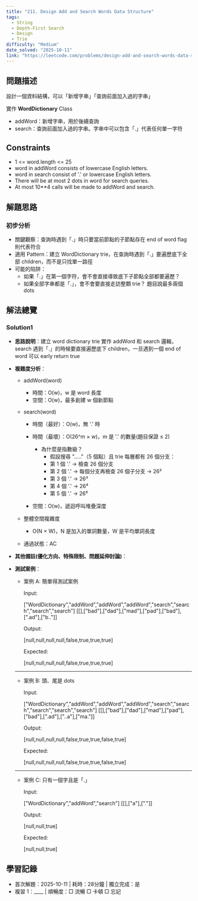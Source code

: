 ```yaml
---
title: "211. Design Add and Search Words Data Structure"
tags:
  - String
  - Depth-First Search
  - Design
  - Trie
difficulty: "Medium"
date_solved: "2025-10-11"
link: "https://leetcode.com/problems/design-add-and-search-words-data-structure/description/"
---
```


## 問題描述

設計一個資料結構，可以「新增字串」「查詢前面加入過的字串」

實作 **WordDictionary** Class

- addWord：新增字串，用於後續查詢
- search：查詢前面加入過的字串。字串中可以包含「.」代表任何單一字符

## Constraints

- 1 <= word.length <= 25
- word in addWord consists of lowercase English letters.
- word in search consist of &#39;.&#39; or lowercase English letters.
- There will be at most 2 dots in word for search queries.
- At most 10\*\*4 calls will be made to addWord and search.

## 解題思路

### 初步分析

- 關鍵觀察：查詢時遇到「.」時只要當前節點的子節點存在 end of word flag 則代表符合
- 適用 Pattern：建立 WordDictionary trie，在查詢時遇到「.」要遍歷底下全部 children，而不是只找單一路徑
- 可能的陷阱：
  - 如果「.」在第一個字符，會不會直接導致底下子節點全部都要遍歷？
  - 如果全部字串都是「.」，會不會要直接走訪整顆 trie？ 題目說最多兩個 dots

## 解法總覽

### Solution1

- **思路說明**：建立 word dictionary trie 實作 addWord 和 search 邏輯，search 遇到「.」的時候要直接遍歷底下 children，一旦遇到一個 end of word 可以 early return true

- **複雜度分析**：

  - addWord(word)

    - 時間：O(w)，w 是 word 長度
    - 空間：O(w)，最多創建 w 個新節點

  - search(word)

    - 時間（最好）：O(w)，無 '.' 時
    - 時間（最壞）：O(26^m × w)，m 是 '.' 的數量(題目保證 ≤ 2)

      - 為什麼是指數級？
        - 假設搜尋 "....."（5 個點）且 trie 每層都有 26 個分支：
        - 第 1 個 '.' → 檢查 26 個分支
        - 第 2 個 '.' → 每個分支再檢查 26 個子分支 → 26²
        - 第 3 個 '.' → 26³
        - 第 4 個 '.' → 26⁴
        - 第 5 個 '.' → 26⁵

    - 空間：O(w)，遞迴呼叫堆疊深度

  - 整體空間複雜度

    - O(N × W)，N 是加入的單詞數量，W 是平均單詞長度

  - 通過狀態：AC

- **其他備註\(優化方向、特殊限制、問題延伸討論\)**：

- **測試案例**：

  - 案例 A: 簡單得測試案例

    Input:

    ["WordDictionary","addWord","addWord","addWord","search","search","search","search"]
    [[],["bad"],["dad"],["mad"],["pad"],["bad"],[".ad"],["b.."]]

    Output:

    [null,null,null,null,false,true,true,true]

    Expected:

    [null,null,null,null,false,true,true,true]

  ***

  - 案例 B: 頭、尾是 dots

    Input:

    ["WordDictionary","addWord","addWord","addWord","search","search","search","search","search"]
    [[],["bad"],["dad"],["mad"],["pad"],["bad"],[".ad"],["..a"],["ma."]]

    Output:

    [null,null,null,null,false,true,true,false,true]

    Expected:

    [null,null,null,null,false,true,true,false,true]

  ***

  - 案例 C: 只有一個字且是「.」

    Input:

    ["WordDictionary","addWord","search"]
    [[],["a"],["."]]

    Output:

    [null,null,true]

    Expected:

    [null,null,true]

## 學習記錄

- 首次解題：2025-10-11 | 耗時：28分鐘 | 獨立完成：是
- 複習 1：\_\_\_\_ | 順暢度：□ 流暢 □ 卡頓 □ 忘記
